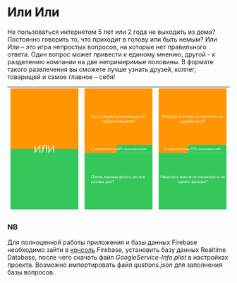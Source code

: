#  Или Или

Не пользоваться интернетом 5 лет или 2 года не выходить из дома? Постоянно говорить то, что приходит в голову или быть немым?
Или Или – это игра непростых вопросов, на которые нет правильного ответа. Один вопрос может привести к единому мнению, другой - к разделению компании на две непримиримые половины. В формате такого развлечения вы сможете лучше узнать друзей, коллег, товарищей и самое главное – себя!

| ![screenshot 1](https://github.com/vikgor/iliili/blob/master/screenshots/Simulator%20Screen%20Shot%20-%20iPhone%208%20Plus%201.png)  |  ![screenshot 2](https://github.com/vikgor/iliili/blob/master/screenshots/Simulator%20Screen%20Shot%20-%20iPhone%208%20Plus%202.png)  |  ![screenshot 3](https://github.com/vikgor/iliili/blob/master/screenshots/Simulator%20Screen%20Shot%20-%20iPhone%208%20Plus%203.png)  |
|:-:|:-:|:-:|

### NB
Для полноценной работы приложения и базы данных Firebase необходимо зайти в [консоль](https://console.firebase.google.com/) Firebase, установить базу данных Realtime Database, после чего скачать файл *GoogleService-Info.plist* в настройках проекта.
Возможно импортировать файл *qustions.json* для заполнения базы вопросов.
